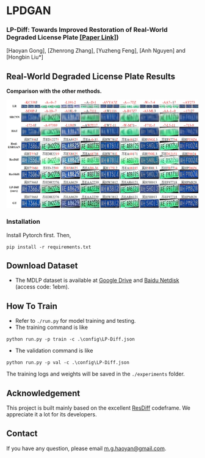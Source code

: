 # LPDGAN


### LP-Diff: Towards Improved Restoration of Real-World Degraded License Plate [[Paper Link]](https://openaccess.thecvf.com/content/CVPR2025/html/Gong_LP-Diff_Towards_Improved_Restoration_of_Real-World_Degraded_License_Plate_CVPR_2025_paper.html))
[Haoyan Gong], [Zhenrong Zhang], [Yuzheng Feng], [Anh Nguyen] and [Hongbin Liu*]


## Real-World Degraded License Plate Results

**Comparison with the other methods.**

<img src="https://raw.githubusercontent.com/haoyGONG/LP-Diff/main/figs/results_with_word.jpg" width="1000"/>



### Installation
Install Pytorch first.
Then,
```
pip install -r requirements.txt
```

## Download Dataset
- The MDLP dataset is available at [Google Drive](https://drive.google.com/file/d/1UpECGcWcF92z-P6pJ9couzGTXb1TMHqk/view?usp=sharing) and [Baidu Netdisk](https://pan.baidu.com/s/1Aphb_jIx_0tRR71BBbwVwA?pwd=1ebm) (access code: 1ebm).  


## How To Train
- Refer to `./run.py` for model training and testing.
- The training command is like
```
python run.py -p train -c .\config\LP-Diff.json
```
- The validation command is like
```
python run.py -p val -c .\config\LP-Diff.json
```

The training logs and weights will be saved in the `./experiments` folder.

## Acknowledgement
This project is built mainly based on the excellent [ResDiff](https://github.com/LYL1015/ResDiff/tree/master) codeframe. We appreciate it a lot for its developers.

## Contact
If you have any question, please email m.g.haoyan@gmail.com.
